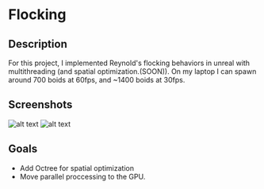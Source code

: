 # Flocking

## Description
For this project, I implemented Reynold's flocking behaviors in unreal with multithreading (and spatial optimization.(SOON)). On my laptop I can spawn around 700 boids at 60fps, and ~1400 boids at 30fps.

## Screenshots
![alt text](https://i.imgur.com/8Rb9Ll1.png "Flocking1")
![alt text](https://i.imgur.com/Krw0GDa.jpg "Flocking2")

## Goals
* Add Octree for spatial optimization
* Move parallel proccessing to the GPU.
